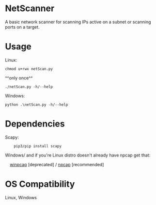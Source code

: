 # NetScanner
A basic network scanner for scanning IPs active on a subnet or scanning ports on a target.

# Usage
Linux:

```
chmod u+rwx netScan.py
```
^^only once^^
```
./netScan.py -h/--help
```

Windows:
```
python .\netScan.py -h/--help
```
# Dependencies
Scapy:
```
    pip3/pip install scapy
```
Windows/ and if you're Linux distro doesn't already have npcap get that:

    [winpcap](https://www.winpcap.org/install/default.htm) [deprecated] / [npcap](https://nmap.org/npcap/) [recommended]

# OS Compatibility
Linux, Windows
